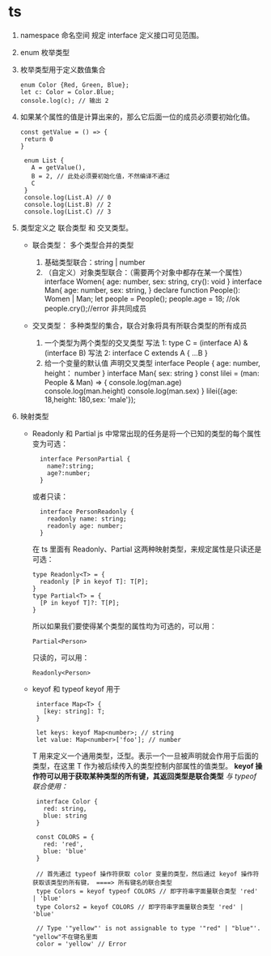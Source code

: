 # ts

1. namespace 命名空间 规定 interface 定义接口可见范围。

2. enum 枚举类型

3. 枚举类型用于定义数值集合

   ```
   enum Color {Red, Green, Blue};
   let c: Color = Color.Blue;
   console.log(c); // 输出 2
   ```

4. 如果某个属性的值是计算出来的，那么它后面一位的成员必须要初始化值。

   ```
   const getValue = () => {
    return 0
   }

    enum List {
      A = getValue(),
      B = 2, // 此处必须要初始化值，不然编译不通过
      C
    }
    console.log(List.A) // 0
    console.log(List.B) // 2
    console.log(List.C) // 3
   ```

5. 类型定义之 联合类型 和 交叉类型。

   - 联合类型： 多个类型合并的类型

     1. 基础类型联合：string | number
     2. （自定义）对象类型联合：（需要两个对象中都存在某一个属性）
        interface Women{
        age: number,
        sex: string,
        cry(): void
        }
        interface Man{
        age: number,
        sex: string,
        }
        declare function People(): Women | Man;
        let people = People();
        people.age = 18; //ok
        people.cry();//error 非共同成员

   - 交叉类型： 多种类型的集合，联合对象将具有所联合类型的所有成员
     1. 一个类型为两个类型的交叉类型
        写法 1: type C = (interface A) & (interface B)
        写法 2: interface C extends A {
        ...B
        }
     2. 给一个变量的默认值 声明交叉类型
        interface People {
        age: number,
        height： number
        }
        interface Man{
        sex: string
        }
        const lilei = (man: People & Man) => {
        console.log(man.age)
        console.log(man.height)
        console.log(man.sex)
        }
        lilei({age: 18,height: 180,sex: 'male'});

6. 映射类型

   - Readonly 和 Partial
     js 中常常出现的任务是将一个已知的类型的每个属性变为可选：

     ```
       interface PersonPartial {
         name?:string;
         age?:number;
       }
     ```

     或者只读：

     ```
       interface PersonReadonly {
         readonly name: string;
         readonly age: number;
       }
     ```

     在 ts 里面有 Readonly、Partial 这两种映射类型，来规定属性是只读还是可选：

     ```
     type Readonly<T> = {
       readonly [P in keyof T]: T[P];
     }
     type Partial<T> = {
       [P in keyof T]?: T[P];
     }
     ```

     所以如果我们要使得某个类型的属性均为可选的，可以用：

     ```
     Partial<Person>
     ```

     只读的，可以用：

     ```
     Readonly<Person>
     ```

   - keyof 和 typeof
     keyof 用于

     ```
      interface Map<T> {
        [key: string]: T;
      }

      let keys: keyof Map<number>; // string
      let value: Map<number>['foo']; // number
     ```

     T 用来定义一个通用类型，泛型。表示一个一旦被声明就会作用于后面的类型，在这里 T 作为被后续传入的类型控制内部属性的值类型。
     **keyof 操作符可以用于获取某种类型的所有键，其返回类型是联合类型**
     _与 typeof 联合使用：_

     ```
      interface Color {
        red: string,
        blue: string
      }

      const COLORS = {
        red: 'red',
        blue: 'blue'
      }

      // 首先通过 typeof 操作符获取 color 变量的类型，然后通过 keyof 操作符获取该类型的所有键， ====> 所有键名的联合类型
      type Colors = keyof typeof COLORS // 即字符串字面量联合类型 'red' | 'blue'
      type Colors2 = keyof COLORS // 即字符串字面量联合类型 'red' | 'blue'

      // Type '"yellow"' is not assignable to type '"red" | "blue"'. "yellow"不在键名里面
      color = 'yellow' // Error
     ```
